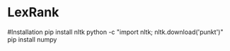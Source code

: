# LexRank

#Installation
  pip install nltk
	python -c "import nltk; nltk.download('punkt')"
	pip install numpy
